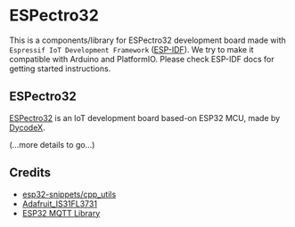 ESPectro32
==========

This is a components/library for ESPectro32 development board made with `Espressif IoT Development Framework` ([ESP-IDF](https://github.com/espressif/esp-idf)). We try to make it compatible with Arduino and PlatformIO.
Please check ESP-IDF docs for getting started instructions.

## ESPectro32

[ESPectro32](https://shop.makestro.com/product/espectro32/) is an IoT development board based-on ESP32 MCU, made by [DycodeX](https://dycodex.com).

(...more details to go...)

## Credits

* [esp32-snippets/cpp_utils](https://github.com/nkolban/esp32-snippets/tree/master/cpp_utils)
* [Adafruit_IS31FL3731](https://github.com/adafruit/Adafruit_IS31FL3731)
* [ESP32 MQTT Library](https://github.com/tuanpmt/espmqtt)
